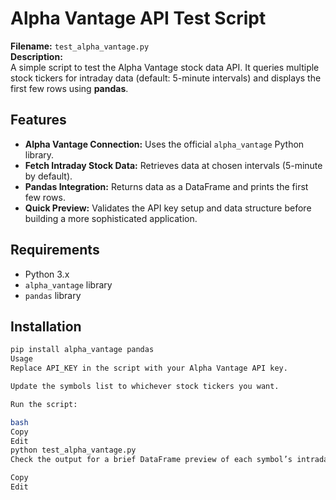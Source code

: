 # Alpha Vantage API Test Script

**Filename:** `test_alpha_vantage.py`  
**Description:**  
A simple script to test the Alpha Vantage stock data API. It queries multiple stock tickers for intraday data (default: 5-minute intervals) and displays the first few rows using **pandas**.

## Features

- **Alpha Vantage Connection:** Uses the official `alpha_vantage` Python library.
- **Fetch Intraday Stock Data:** Retrieves data at chosen intervals (5-minute by default).
- **Pandas Integration:** Returns data as a DataFrame and prints the first few rows.
- **Quick Preview:** Validates the API key setup and data structure before building a more sophisticated application.

## Requirements

- Python 3.x
- `alpha_vantage` library
- `pandas` library

## Installation

```bash
pip install alpha_vantage pandas
Usage
Replace API_KEY in the script with your Alpha Vantage API key.

Update the symbols list to whichever stock tickers you want.

Run the script:

bash
Copy
Edit
python test_alpha_vantage.py
Check the output for a brief DataFrame preview of each symbol’s intraday data.

Copy
Edit
